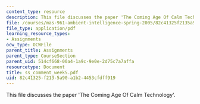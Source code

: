 ```yaml
---
content_type: resource
description: This file discusses the paper 'The Coming Age Of Calm Technology'.
file: /courses/mas-961-ambient-intelligence-spring-2005/82c41325f2135a90a1b24453cfdff919_ss_comment_week5.pdf
file_type: application/pdf
learning_resource_types:
- Assignments
ocw_type: OCWFile
parent_title: Assignments
parent_type: CourseSection
parent_uid: 514cf668-00a4-1a9c-9e0e-2d75c7a7affa
resourcetype: Document
title: ss_comment_week5.pdf
uid: 82c41325-f213-5a90-a1b2-4453cfdff919
---
```

This file discusses the paper 'The Coming Age Of Calm Technology'.


